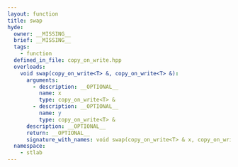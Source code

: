 ```yaml
---
layout: function
title: swap
hyde:
  owner: __MISSING__
  brief: __MISSING__
  tags:
    - function
  defined_in_file: copy_on_write.hpp
  overloads:
    void swap(copy_on_write<T> &, copy_on_write<T> &):
      arguments:
        - description: __OPTIONAL__
          name: x
          type: copy_on_write<T> &
        - description: __OPTIONAL__
          name: y
          type: copy_on_write<T> &
      description: __OPTIONAL__
      return: __OPTIONAL__
      signature_with_names: void swap(copy_on_write<T> & x, copy_on_write<T> & y)
  namespace:
    - stlab
---
```

